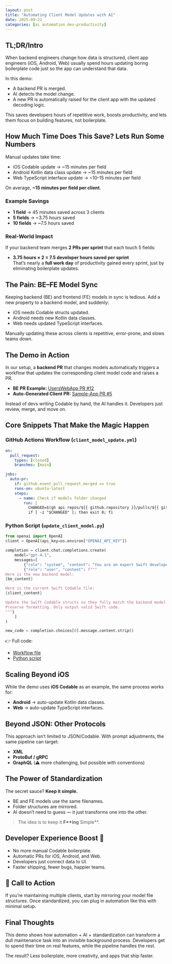 ```yaml
---
layout: post
title: "Automating Client Model Updates with AI"
date: 2025-09-22
categories: [ai automation dev-productivity]
---
```


## TL;DR/Intro
When backend engineers change how data is structured, client app engineers (iOS, Android, Web) usually spend hours updating boring boilerplate code just so the app can understand that data.  

In this demo:  
- A backend PR is merged.  
- AI detects the model change.  
- A new PR is automatically raised for the client app with the updated decoding logic.  

This saves developers hours of repetitive work, boosts productivity, and lets them focus on building features, not boilerplate.  

## How Much Time Does This Save? Lets Run Some Numbers

Manual updates take time:
- iOS Codable update → ~15 minutes per field  
- Android Kotlin data class update → ~15 minutes per field  
- Web TypeScript interface update → ~10–15 minutes per field  

On average, **~15 minutes per field per client**.

### Example Savings
- **1 field** → 45 minutes saved across 3 clients  
- **5 fields** → ~3.75 hours saved  
- **10 fields** → ~7.5 hours saved  

### Real-World Impact
If your backend team merges **2 PRs per sprint** that each touch 5 fields:
- **3.75 hours × 2 = 7.5 developer hours saved per sprint**  
That’s nearly a **full work day** of productivity gained every sprint, just by eliminating boilerplate updates.


## The Pain: BE–FE Model Sync  
Keeping backend (BE) and frontend (FE) models in sync is tedious. Add a new property to a backend model, and suddenly:  
- iOS needs Codable structs updated.  
- Android needs new Kotlin data classes.  
- Web needs updated TypeScript interfaces.  

Manually updating these across clients is repetitive, error-prone, and slows teams down.  


## The Demo in Action  
In our setup, a **backend PR** that changes models automatically triggers a workflow that updates the corresponding client model code and raises a PR.  

- **BE PR Example:** [UsersWebApp PR #12](https://github.com/ayushcshah/UsersWebApp/pull/12)  
- **Auto-Generated Client PR:** [Sample-App PR #5](https://github.com/ayushcshah/Sample-App/pull/5)  

Instead of devs writing Codable by hand, the AI handles it. Developers just review, merge, and move on.  


## Core Snippets That Make the Magic Happen  

### GitHub Actions Workflow (`client_model_update.yml`)  

```yaml
on:
  pull_request:
    types: [closed]
    branches: [main]

jobs:
  auto-pr:
    if: github.event.pull_request.merged == true
    runs-on: ubuntu-latest
    steps:
      - name: Check if models folder changed
        run: |
          CHANGED=$(gh api repos/${{ github.repository }}/pulls/${{ github.event.pull_request.number }}/files             --paginate -q '.[].filename' | grep '^models/' || true)
          if [ -z "$CHANGED" ]; then exit 0; fi
```

### Python Script (`update_client_model.py`)  

```python
from openai import OpenAI
client = OpenAI(api_key=os.environ["OPENAI_API_KEY"])

completion = client.chat.completions.create(
    model="gpt-4.1",
    messages=[
        {"role": "system", "content": "You are an expert Swift developer."},
        {"role": "user", "content": f"""
Here is the new backend model:
{be_content}

Here is the current Swift Codable file:
{client_content}

Update the Swift Codable structs so they fully match the backend model.
Preserve formatting. Only output valid Swift code.
"""}
    ]
)

new_code = completion.choices[0].message.content.strip()
```

👉 Full code:  
- [Workflow file](https://raw.githubusercontent.com/ayushcshah/UsersWebApp/refs/heads/main/.github/workflows/client_model_update.yml)  
- [Python script](https://raw.githubusercontent.com/ayushcshah/UsersWebApp/refs/heads/main/automated_scripts/model_update/update_client_model.py)


## Scaling Beyond iOS  
While the demo uses **iOS Codable** as an example, the same process works for:  
- **Android** → auto-update Kotlin data classes.  
- **Web** → auto-update TypeScript interfaces.  


## Beyond JSON: Other Protocols  
This approach isn’t limited to JSON/Codable. With prompt adjustments, the same pipeline can target:  
- **XML**  
- **ProtoBuf / gRPC**  
- **GraphQL** (⚠️ more challenging, but possible with conventions)  


## The Power of Standardization  
The secret sauce? **Keep it simple.**  
- BE and FE models use the same filenames.  
- Folder structures are mirrored.  
- AI doesn’t need to guess — it just transforms one into the other.  

> The idea is to keep it **F\*\*ing** Simple**.  


## Developer Experience Boost 🚀  
- No more manual Codable boilerplate.  
- Automatic PRs for iOS, Android, and Web.  
- Developers just connect data to UI.  
- Faster shipping, fewer bugs, happier teams.  


## 🚀 Call to Action
If you’re maintaining multiple clients, start by mirroring your model file structures. Once standardized, you can plug in automation like this with minimal setup.


## Final Thoughts  
This demo shows how automation + AI + standardization can transform a dull maintenance task into an invisible background process. Developers get to spend their time on real features, while the pipeline handles the rest.  

The result? Less boilerplate, more creativity, and apps that ship faster.  

